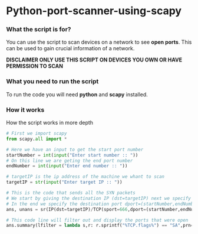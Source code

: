 # Python-port-scanner-using-scapy

### What the script is for?
You can use the script to scan devices on a network to see **open ports**. 
This can be used to gain crucial information of a network. 

**DISCLAIMER ONLY USE THIS SCRIPT ON DEVICES YOU OWN OR HAVE PERMISSION TO SCAN**

### What you need to run the script

To run the code you will need **python** and **scapy** installed. 

### How it works
How the script works in more depth

```python
# First we import scapy
from scapy.all import *
```

```python
# Here we have an input to get the start port number
startNumber = int(input("Enter start number :: "))
# On this line we are geting the end port number
endNumber = int(input("Enter end number :: "))

# targetIP is the ip address of the machine we whant to scan
targetIP = str(input("Enter target IP :: "))
```

```python
# This is the code that sends all the SYN packets 
# We start by giving the destination IP (dst=targetIP) next we specify the protocol TCP and source port.
# In the end we specify the destination port dport=(startNumber,endNumber) and flags="S"
ans, unans = sr(IP(dst=targetIP)/TCP(sport=666,dport=(startNumber,endNumber),flags="S"))
```

```python
# This code line will filter out and display the ports that were open
ans.summary(lfilter = lambda s,r: r.sprintf("%TCP.flags%") == "SA",prn=lambda s,r: r.sprintf("%TCP.sport% is open"))
```

